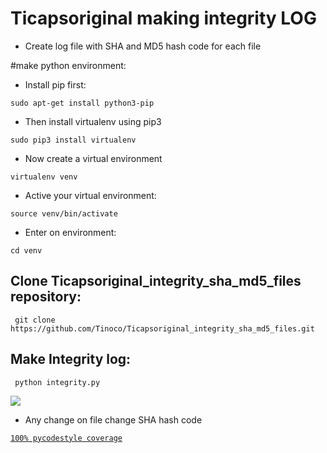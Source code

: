 # Ticapsoriginal making integrity LOG 
* Create log file with SHA and MD5 hash code for each file

#make python environment:
* Install pip first:
<pre><code>sudo apt-get install python3-pip
</code></pre>
* Then install virtualenv using pip3
<pre><code>sudo pip3 install virtualenv 
</code></pre>
* Now create a virtual environment
<pre><code>virtualenv venv
</code></pre>
* Active your virtual environment:
<pre><code>source venv/bin/activate
</code></pre>
* Enter on environment:
<pre><code>cd venv
</code></pre>

## Clone Ticapsoriginal_integrity_sha_md5_files repository:
<pre><code> git clone https://github.com/Tinoco/Ticapsoriginal_integrity_sha_md5_files.git
</code></pre>

## Make Integrity log:
<pre><code> python integrity.py
</code></pre>

![](https://ticapsoriginal.com/static/integrity.png)

* Any change on file change SHA hash code

[`100% pycodestyle coverage`](https://pypi.org/project/pycodestyle/)
